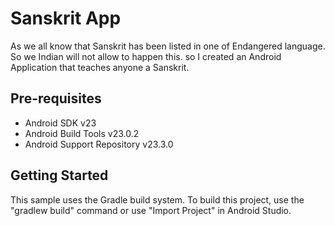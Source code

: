 Sanskrit App
===================================

As we all know that Sanskrit has been listed in one of Endangered language.
So we Indian will not allow to happen this.
so I created an Android Application that teaches anyone a Sanskrit.

Pre-requisites
--------------

- Android SDK v23
- Android Build Tools v23.0.2
- Android Support Repository v23.3.0

Getting Started
---------------

This sample uses the Gradle build system. To build this project, use the
"gradlew build" command or use "Import Project" in Android Studio.
